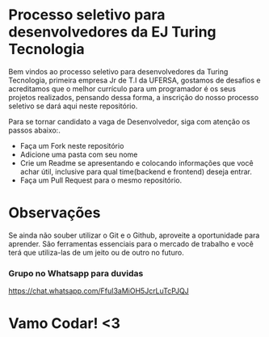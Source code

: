 # Processo seletivo para desenvolvedores da EJ Turing Tecnologia

Bem vindos ao processo seletivo para desenvolvedores da Turing Tecnologia, primeira empresa Jr de T.I da UFERSA, gostamos de desafios e acreditamos que  o melhor currículo para um programador é os seus projetos realizados, pensando dessa forma, a inscrição do nosso processo seletivo se dará  aqui neste repositório.

Para se tornar candidato a vaga de Desenvolvedor, siga com atenção os passos abaixo:.

 - Faça um Fork neste repositório 
 - Adicione uma pasta com seu nome
 - Crie um Readme se apresentando e colocando informações que você achar útil, inclusive para qual time(backend e frontend) deseja entrar.
 - Faça um Pull Request para o mesmo repositório.
 
# Observações
Se ainda não souber utilizar o Git e o Github, aproveite a oportunidade para aprender. São ferramentas essenciais para o mercado de trabalho e você terá que utiliza-las de um jeito ou de outro no futuro.
### Grupo no Whatsapp para duvidas
https://chat.whatsapp.com/FfuI3aMiOH5JcrLuTcPJQJ

# Vamo Codar! <3
